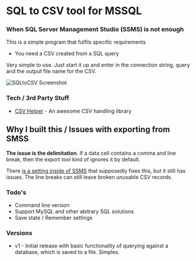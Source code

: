 # SQL to CSV tool for MSSQL
### When SQL Server Management Studio (SSMS) is not enough
This is a simple program that fulfils specific requirements

  - You need a CSV created from a SQL query

Very simple to use. Just start it up and enter in the connection string, query and the output file name for the CSV.

![SQLtoCSV Screenshot](http://i.imgur.com/hbZxbZt.png)

### Tech / 3rd Party Stuff
* [CSV Helper](https://www.nuget.org/packages/CsvHelper/) -  An awesome CSV handling library


## Why I built this / Issues with exporting from SMSS
**The issue is the delimitation**. If a data cell contains a comma and line break, then the export tool kind of ignores it by default. 

There [is a setting inside of SSMS](http://stackoverflow.com/a/19639406/59532) that supposedly fixes this, but it still has issues. The line breaks can still leave broken unusable CSV records.

### Todo's

- Command line version
- Support MySQL and other abitrary SQL solutions
- Save state / Remember settings

### Versions
* v1 - Initial release with basic functionality of querying against a database, which is saved to a file. Simples.
